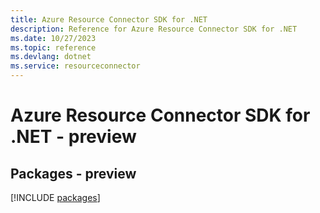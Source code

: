 ```yaml
---
title: Azure Resource Connector SDK for .NET
description: Reference for Azure Resource Connector SDK for .NET
ms.date: 10/27/2023
ms.topic: reference
ms.devlang: dotnet
ms.service: resourceconnector
---
```

# Azure Resource Connector SDK for .NET - preview
## Packages - preview
[!INCLUDE [packages](resource-connector-index.md)]